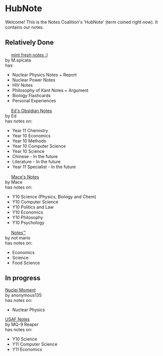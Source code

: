 # HubNote

Welcome! This is the Notes Coalition's 'HubNote' (term coined right now). It contains our notes.

## Relatively Done

<img src="https://spicata.github.io/mint-fresh-notes/logo.png" width="16px"> [mint fresh notes :*)*](https://spicata.github.io/mint-fresh-notes/)  
by M.spicata  
has:  
- Nuclear Physics Notes + Report
- Nuclear Power Notes
- HIV Notes
- Philosophy of Kant Notes + Argument
- Biology Flashcards
- Personal Experiences

<img src="https://eddietheed.github.io/obsidiannotes-v.2/icon.png" width="16px"> [Ed's Obsidian Notes](https://eddietheed.github.io/obsidiannotes-v.3/)  
by Ed  
has notes on:  
- Year 11 Chemistry
- Year 10 Economics
- Year 10 Methods
- Year 10 Computer Science
- Year 10 Science
- Chinese - In the future
- Literature - In the future
- Year 11 Specialist - In the future

<img src="https://macesnotes.netlify.app/favicon-32x32.png" width="16px"> [Mace's Notes](https://macesnotes.netlify.app/)  
by Mace  
has notes on:
- Y10 Science (Physics, Biology and Chem)
- Y10 Computer Science
- Y10 Politics and Law
- Y10 Economics
- Y10 Philosophy
- Y10 Psychology

<img src="https://notes.notmario.net/Images/favicon.png" width="16px"> [Notes™](https://notes.notmario.net/)  
by not mario  
has notes on:  
- Economics
- Science
- Food Science

## In progress

[Nuclei Moment](https://pale-ladybug-133.notion.site/Nuclei-moment-2c89b8b95cc74fd6bab60300753d48e8)  
by anonymous135  
has notes on:
- Nuclear Physics

[USAF Notes](https://mq9-reaper.netlify.app/)  
by MQ-9 Reaper  
has notes on:
- Y10 Science
- Y11 Computer Science
- Y11 Economics
